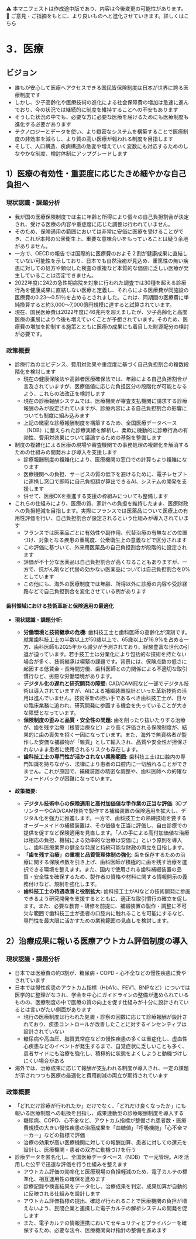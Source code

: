 ⚠️ 本マニフェストは作成途中版であり、内容は今後変更の可能性があります。  
💬 ご意見・ご指摘をもとに、より良いものへと進化させていきます。詳しくはこちら

# 3．医療

## ビジョン

- 誰もが安心して医療へアクセスできる国民皆保険制度は日本が世界に誇る医療制度です  
- しかし、少子高齢化や医療技術の進化による社会保障費の増加は急速に進んでおり、今の状況では継続的に制度を維持することへの不安もあります  
- そうした状況の中でも、必要な方に必要な医療を届けるためにも医療制度も進化する必要があります  
- テクノロジーとデータを使い、より緻密なシステムを構築することで医療制度の非効率を減らし、より質の高い医療が報われる制度を目指します  
- そして、人口構造、疾病構造の急変や増えていく変数にも対応するためのしなやかな制度、検討体制にアップグレードします

## 1）医療の有効性・重要度に応じたきめ細やかな自己負担へ

### 現状認識・課題分析

* 我が国の医療保険制度では主に年齢と所得により個々の自己負担割合が決定され、受ける医療の内容や重症度に応じた調整は行われていません。  
* そのため、保険適用の範囲においては非常に安価に医療を受けることができ、これが本邦の公衆衛生上、重要な意味合いをもっていることは疑う余地がありません。  
* 一方で、OECDの報告では国際的に医療費のおよそ２割が健康成果に直結していない可能性を示しており、日本でも自然治癒が見込め、重篤性の無い疾患に対しての処方や類似した検査の重複など本質的な価値に乏しい医療が発生していることは否定できません。  
* 2022年度に242の急性期病院を対象に行われた調査では30種を超える診療行為を健康成果に直結しない医療と定義し、それらによる医療費が同施設の医療費の0.23〜0.51％を占めるとされました。これは、同期間の医療費に単純換算すると約3,000〜7,000億円規模に達すると試算されています。  
* 現在、国民医療費は2022年度に46兆円を超えましたが、少子高齢化と高度医療の進展により今後も増えていくことが予想されています。そのため、医療費の増加を抑制する施策とともに医療の成果にも着目した財源配分の検討が必要です。

### 政策概要

* 診療行為のエビデンス、費用対効果や重症度に基づく自己負担割合の複数段階化を検討します  
  * 現在の健康保険法や高齢者医療確保法では、年齢による自己負担割合が言及されていますが、医療価値に応じた負担区分の段階化が可能となるよう、これらの法改正を検討します  
  * 現在の診療報酬システムでは、医療機関が審査支払機関に請求する診療報酬のみが設定されていますが、診療内容による自己負担割合の影響についても制度に組み込みます  
  * 上記の緻密な診療報酬制度を構築するため、全国医療データベース（NDB）に蓄えられた診療実績を解析し、柔軟に機動的に診療行為の有効性、費用対効果について議論するための基盤を整備します  
* 制度の複雑化による医療の現場や審査機関での事務処理の複雑化を解消するための仕組みの開発および導入を支援します  
  * 診療報酬制度の複雑化により、医療機関の窓口での計算もより複雑になります  
  * 医療機関への負担、サービスの質の低下を避けるために、電子レセプトに連携し窓口で即時に自己負担額が算出できるAI、システムの開発を支援します  
  * 併せて、医療DXを推進する支援の枠組みについても整備します  
* これらの仕組みにより、医療の質、家計への負担を維持したまま、医療財政への負担軽減を目指します。実際にフランスでは医薬品について医療上の有用性評価を行い、自己負担割合が設定されるという仕組みが導入されています
  * フランスでは医薬品ごとに有効性や副作用、代替治療の有無などの位置づけ、対象となる疾患の重篤度、公衆衛生上の意義などで区分されます  
  * この評価に基づいて、外来用医薬品の自己負担割合が段階的に設定されます  
  * 評価が不十分な医薬品は自己負担割合が高くなることもありますが、一方で、抗がん剤など代替の効かない医薬品については自己負担割合を0%としています  
  * この他にも、海外の医療制度では年齢、所得以外に診療の内容や受診経路などで自己負担割合を変化させている例があります

#### 歯科領域における技術革新と保険適用の最適化

*   **現状認識・課題分析:**
    *   **労働環境と技術継承の危機:** 歯科技工士と歯科医師の高齢化が深刻です。就業歯科技工士の半数以上が50歳以上で、65歳以上が16.9%を占める一方、歯科医師も2025年から減少が予測されており、経験豊富な世代の引退が迫っています。若手技工士は分業化により包括的な技術を持たない場合が多く、技術継承は喫緊の課題です。背景には、保険点数の低さに起因する低賃金・長時間労働、歯科医師との力関係による不適切な取引慣行など、劣悪な労働環境があります。
    *   **デジタル化の遅れと研究開発の障壁:** CAD/CAM冠など一部でデジタル技術は導入されていますが、AIによる補綴装置設計といった革新技術の活用は進んでいません。技術革新の担い手であるべき歯科技工士が、日々の臨床業務に追われ、研究開発に参画する機会を失っていることが大きな障壁となっています。
    *   **保険制度の歪みと品質・安全性の問題:** 歯を削ったり抜いたりする治療が、歯を残す治療（根管治療など）より高く評価される保険制度が、結果的に歯の喪失を招く一因になっています。また、海外で無資格者が製作した安価な補綴物が「雑貨」として輸入され、品質や安全性が担保されないまま患者に使用されるリスクも存在します。
    *   **歯科技工士の専門性が活かされない業務範囲:** 歯科技工士は口腔内の専門知識を持ちながら、法律により患者の口腔内に一切触れることができません。これが原因で、補綴装置の精密な調整や、歯科医師への的確なフィードバックが困難になっています。

*   **政策概要:**
    *   **デジタル技術中心の保険適用と高付加価値な手作業の正当な評価:** 3DプリンターやCAD/CAM技術で製作する補綴装置の保険適用を拡大し、デジタル化を強力に推進します。一方で、歯科技工士の熟練技術を要するオーダーメイドの補綴装置は、その価値を正当に評価し、自由診療での提供を促すなど保険適用を見直します。「人の手による高付加価値な治療は相応の負担、機械による効率的な治療は安価に」という原則を導入し、歯科医療業界の健全な発展と持続可能な財政の両立を目指します。
    *   **「歯を残す治療」の重視と品質管理体制の強化:** 歯を保存するための治療に関する保険点数を引き上げ、歯科医師が積極的に歯を残す治療を選択できる環境を整えます。また、国内で使用される歯科補綴装置の品質・安全性を確保するため、製作者の資格や材料に関する情報開示の義務付けなど、規制を強化します。
    *   **歯科技工士の待遇改善と役割拡大:** 歯科技工士がAIなどの技術開発に参画できるよう研究開発を支援するとともに、適正な取引慣行の確立を促します。また、必要な教育・研修を前提に、補綴装置の製作・調整に不可欠な範囲で歯科技工士が患者の口腔内に触れることを可能にするなど、専門性を最大限に活かすための業務範囲の見直しを検討します。

## 

## 2）治療成果に報いる医療アウトカム評価制度の導入

### 現状認識・課題分析

* 日本では医療費の約3割が、糖尿病・COPD・心不全などの慢性疾患に費やされています  
* 日本では慢性疾患のアウトカム指標（HbA1c、FEV1、BNPなど）については医学的に整理がなされ、学会を中心にガイドラインの整備が進められているものの、医療制度の中で医療の質の向上を促す仕組みが十分に設計されているとは言いがたい側面があります
  * 現行の医療制度は行われた処置・診察の回数に応じて診療報酬が設計されており、疾患コントロールが改善したことに対するインセンティブは設計されていない  
  * 糖尿病や高血圧、脂質異常症などの慢性疾患の多くは重症化し、虚血性心疾患などのイベントが発生するまで、自覚症状に乏しいことも多く、患者サイドにも治療を強化し、積極的に状態をよくしようと動機づけしにくい場合がある  
* 海外では、治療成果に応じて報酬が支払われる制度が導入され、一定の課題が示されつつも医療の最適化と費用削減の両立が期待されています

### 政策概要

* 「どれだけ診療が行われたか」だけでなく、「どれだけ良くなったか」にも報いる医療制度への転換を目指し、成果連動型の診療報酬制度を導入する  
  * 糖尿病、COPD、心不全など、アウトカム指標が整備され患者数・医療費規模の大きい慢性疾患の治療成果を「血糖値」「呼吸機能」「心不全マーカー」などの指標で評価  
  * 治療の効果が高い医療機関に対しての報酬加算、患者に対しての還元を設計し、医療機関・患者の双方に動機づけを行う  
* 診療データを匿名化し、全国医療データベース（NDB）で一元管理。AIを活用した公平で迅速な評価を行う仕組みを整えます  
  * アウトカム評価の効率化と医療現場の負担軽減のため、電子カルテの標準化、相互運用性の確保を進めます  
  * 診療記録や検査結果をデータ化し、治療成果を判定、成果加算が自動的に反映される仕組みを設計します  
  * アウトカム評価指標の提出、確認が行われることで医療機関の負担が増えないよう、民間企業と連携した電子カルテの解析システムの開発を促します  
  * また、電子カルテの情報連携においてセキュリティとプライバシーを確保するため、必要な法令、医療機関向け指針の整備を進めます
